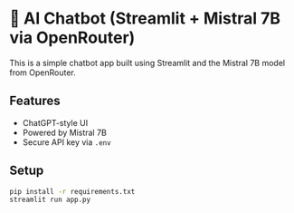 # 🤖 AI Chatbot (Streamlit + Mistral 7B via OpenRouter)

This is a simple chatbot app built using Streamlit and the Mistral 7B model from OpenRouter.

## Features
- ChatGPT-style UI
- Powered by Mistral 7B
- Secure API key via `.env`

## Setup

```bash
pip install -r requirements.txt
streamlit run app.py
